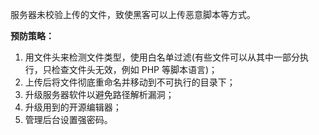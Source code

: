 服务器未校验上传的文件，致使黑客可以上传恶意脚本等方式。

**预防策略：**

1. 用文件头来检测文件类型，使用白名单过滤(有些文件可以从其中一部分执行，只检查文件头无效，例如 PHP 等脚本语言)；
2. 上传后将文件彻底重命名并移动到不可执行的目录下；
3. 升级服务器软件以避免路径解析漏洞；
4. 升级用到的开源编辑器；
5. 管理后台设置强密码。